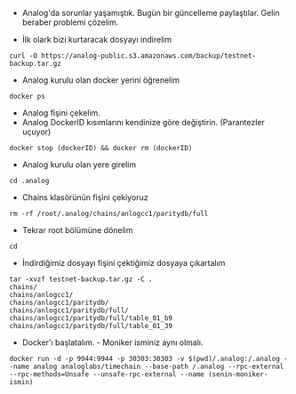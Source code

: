 * Analog'da sorunlar yaşamıştık. Bugün bir güncelleme paylaştılar. Gelin beraber problemi çözelim.


* İlk olark bizi kurtaracak dosyayı indirelim

```console
curl -O https://analog-public.s3.amazonaws.com/backup/testnet-backup.tar.gz
```

* Analog kurulu olan docker yerini öğrenelim
```console
docker ps
```

* Analog fişini çekelim.
* Analog DockerID kısımlarını kendinize göre değiştirin. (Parantezler uçuyor)

```console
docker stop (dockerID) && docker rm (dockerID)
```

* Analog kurulu olan yere girelim
```console
cd .analog
```
* Chains klasörünün fişini çekiyoruz

```console
rm -rf /root/.analog/chains/anlogcc1/paritydb/full
```

* Tekrar root bölümüne dönelim

```console
cd
```

* İndirdiğimiz dosyayı fişini çektiğimiz dosyaya çıkartalım

```console
tar -xvzf testnet-backup.tar.gz -C .
chains/
chains/anlogcc1/
chains/anlogcc1/paritydb/
chains/anlogcc1/paritydb/full/
chains/anlogcc1/paritydb/full/table_01_b9
chains/anlogcc1/paritydb/full/table_01_39
```


* Docker'ı başlatalım. - Moniker isminiz aynı olmalı.

```console
docker run -d -p 9944:9944 -p 30303:30303 -v $(pwd)/.analog:/.analog --name analog analoglabs/timechain --base-path /.analog --rpc-external --rpc-methods=Unsafe --unsafe-rpc-external --name (senin-moniker-ismin)
```
